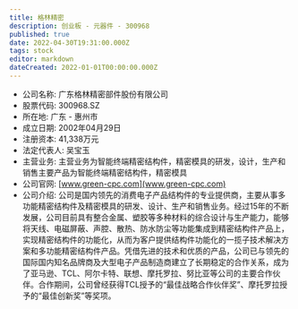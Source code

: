 ```yaml
---
title: 格林精密
description: 创业板 - 元器件 - 300968
published: true
date: 2022-04-30T19:31:00.000Z
tags: stock
editor: markdown
dateCreated: 2022-01-01T00:00:00.000Z
---
```


- 公司名称: 广东格林精密部件股份有限公司
- 股票代码: 300968.SZ
- 所在地: 广东 - 惠州市
- 成立日期: 2002年04月29日
- 注册资本: 41,338万元
- 法定代表人: 吴宝玉
- 主营业务: 主营业务为智能终端精密结构件，精密模具的研发，设计，生产和销售主要产品为智能终端精密结构件，精密模具
- 公司官网: [www.green-cpc.com](www.green-cpc.com)
- 公司介绍: 公司是国内领先的消费电子产品结构件的专业提供商，主要从事多功能精密结构件及精密模具的研发、设计、生产和销售业务。经过15年的不断发展，公司目前具有整合金属、塑胶等多种材料的综合设计与生产能力，能够将天线、电磁屏蔽、声腔、散热、防水防尘等功能集成到精密结构件产品上，实现精密结构件的功能化，从而为客户提供结构件功能化的一揽子技术解决方案和多功能精密结构件产品。凭借先进的技术和优质的产品，公司已与领先的国际国内知名品牌商及大型电子产品制造商建立了长期稳定的合作关系，成为了亚马逊、TCL、阿尔卡特、联想、摩托罗拉、努比亚等公司的主要合作伙伴。合作期间，公司曾经获得TCL授予的“最佳战略合作伙伴奖”、摩托罗拉授予的“最佳创新奖”等奖项。


